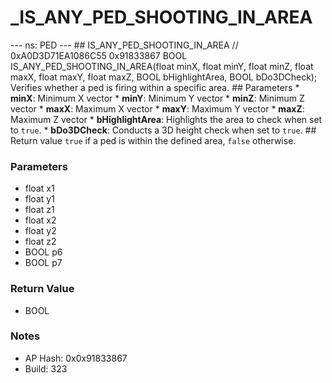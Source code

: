 # _IS_ANY_PED_SHOOTING_IN_AREA

--- ns: PED --- ## IS_ANY_PED_SHOOTING_IN_AREA  // 0xA0D3D71EA1086C55 0x91833867 BOOL IS_ANY_PED_SHOOTING_IN_AREA(float minX, float minY, float minZ, float maxX, float maxY, float maxZ, BOOL bHighlightArea, BOOL bDo3DCheck);  Verifies whether a ped is firing within a specific area.  ## Parameters * **minX**: Minimum X vector * **minY**: Minimum Y vector * **minZ**: Minimum Z vector * **maxX**: Maximum X vector * **maxY**: Maximum Y vector * **maxZ**: Maximum Z vector * **bHighlightArea**: Highlights the area to check when set to `true`. * **bDo3DCheck**: Conducts a 3D height check when set to `true`.  ## Return value `true` if a ped is within the defined area, `false` otherwise.

### Parameters
* float x1
* float y1
* float z1
* float x2
* float y2
* float z2
* BOOL p6
* BOOL p7

### Return Value
* BOOL

### Notes
* AP Hash: 0x0x91833867
* Build: 323

